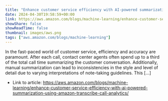 ```yaml
---
title: "Enhance customer service efficiency with AI-powered summarization using Amazon Transcribe Call Analytics"
date: 2024-04-30T19:58:59+00:00
link: https://aws.amazon.com/blogs/machine-learning/enhance-customer-service-efficiency-with-ai-powered-summarization-using-amazon-transcribe-call-analytics/
showShare: false
showReadTime: false
thumbnail: images/aws.png
tags: ["aws.amazon.com/blogs/machine-learning"]
---
```

In the fast-paced world of customer service, efficiency and accuracy are paramount. After each call, contact center agents often spend up to a third of the total call time summarizing the customer conversation. Additionally, manual summarization can lead to inconsistencies in the style and level of detail due to varying interpretations of note-taking guidelines. This […]

- Link to article: https://aws.amazon.com/blogs/machine-learning/enhance-customer-service-efficiency-with-ai-powered-summarization-using-amazon-transcribe-call-analytics/